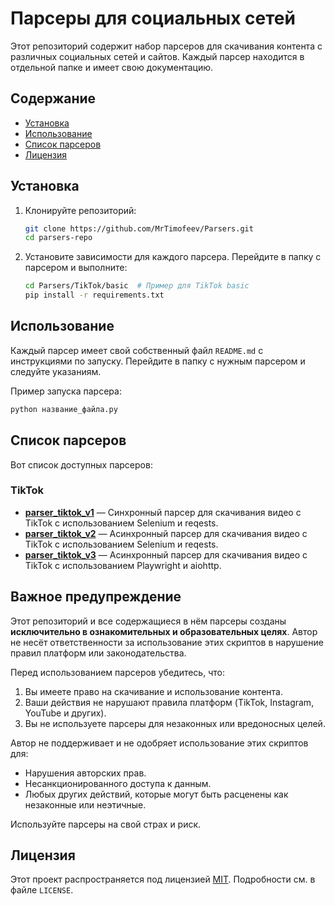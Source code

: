 # Парсеры для социальных сетей

Этот репозиторий содержит набор парсеров для скачивания контента с различных социальных сетей и сайтов. Каждый парсер находится в отдельной папке и имеет свою документацию.

## Содержание

- [Установка](#установка)
- [Использование](#использование)
- [Список парсеров](#список-парсеров)
- [Лицензия](#лицензия)

## Установка

1. Клонируйте репозиторий:
   ```bash
   git clone https://github.com/MrTimofeev/Parsers.git
   cd parsers-repo
   ```

2. Установите зависимости для каждого парсера. Перейдите в папку с парсером и выполните:
   ```bash
   cd Parsers/TikTok/basic  # Пример для TikTok basic
   pip install -r requirements.txt
   ```

## Использование

Каждый парсер имеет свой собственный файл `README.md` с инструкциями по запуску. Перейдите в папку с нужным парсером и следуйте указаниям.

Пример запуска парсера:
```bash
python название_файла.py
```

## Список парсеров

Вот список доступных парсеров:

### TikTok
- **[parser_tiktok_v1](./Parsers/TikTok/basic/README.md)** — Синхронный парсер для скачивания видео с TikTok с использованием Selenium и reqests.
- **[parser_tiktok_v2](./Parsers/TikTok/aync_selenium_request/README.md)** — Асинхронный парсер для скачивания видео с TikTok с использованием Selenium и reqests.
- **[parser_tiktok_v3](./Parsers/TikTok/async_playwrigth_aiohttp/README.md)** — Асинхронный парсер для скачивания видео с TikTok с использованием Playwright и aiohttp.

## Важное предупреждение

Этот репозиторий и все содержащиеся в нём парсеры созданы **исключительно в ознакомительных и образовательных целях**. Автор не несёт ответственности за использование этих скриптов в нарушение правил платформ или законодательства.

Перед использованием парсеров убедитесь, что:
1. Вы имеете право на скачивание и использование контента.
2. Ваши действия не нарушают правила платформ (TikTok, Instagram, YouTube и других).
3. Вы не используете парсеры для незаконных или вредоносных целей.

Автор не поддерживает и не одобряет использование этих скриптов для:
- Нарушения авторских прав.
- Несанкционированного доступа к данным.
- Любых других действий, которые могут быть расценены как незаконные или неэтичные.

Используйте парсеры на свой страх и риск.

## Лицензия

Этот проект распространяется под лицензией [MIT](./LICENSE). Подробности см. в файле `LICENSE`.





